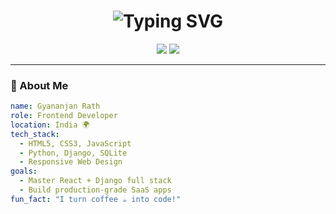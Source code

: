 <!-- Futuristic GitHub Profile README for Gyananjan Rath -->

<h1 align="center">
  <img src="https://readme-typing-svg.demolab.com?font=Orbitron&size=36&duration=3000&pause=1000&color=00FFFF&center=true&vCenter=true&width=600&lines=Hi+%F0%9F%91%8B%2C+I'm+Gyananjan+Rath;Frontend+Developer+from+India;Crafting+Futuristic+Web+Experiences" alt="Typing SVG" />
</h1>

<p align="center">
  <img src="https://img.shields.io/github/followers/gyananjanrath?label=Follow&style=social" />
  <img src="https://komarev.com/ghpvc/?username=gyananjanrath&label=Profile%20Views&color=0ff&style=flat-square" />
</p>

---

### 🚀 About Me

```yaml
name: Gyananjan Rath
role: Frontend Developer
location: India 🌍
tech_stack:
  - HTML5, CSS3, JavaScript
  - Python, Django, SQLite
  - Responsive Web Design
goals: 
  - Master React + Django full stack
  - Build production-grade SaaS apps
fun_fact: "I turn coffee ☕ into code!"
